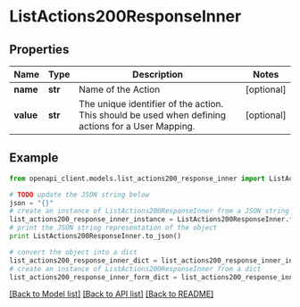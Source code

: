 # ListActions200ResponseInner


## Properties
Name | Type | Description | Notes
------------ | ------------- | ------------- | -------------
**name** | **str** | Name of the Action | [optional] 
**value** | **str** | The unique identifier of the action. This should be used when defining actions for a User Mapping. | [optional] 

## Example

```python
from openapi_client.models.list_actions200_response_inner import ListActions200ResponseInner

# TODO update the JSON string below
json = "{}"
# create an instance of ListActions200ResponseInner from a JSON string
list_actions200_response_inner_instance = ListActions200ResponseInner.from_json(json)
# print the JSON string representation of the object
print ListActions200ResponseInner.to_json()

# convert the object into a dict
list_actions200_response_inner_dict = list_actions200_response_inner_instance.to_dict()
# create an instance of ListActions200ResponseInner from a dict
list_actions200_response_inner_form_dict = list_actions200_response_inner.from_dict(list_actions200_response_inner_dict)
```
[[Back to Model list]](../README.md#documentation-for-models) [[Back to API list]](../README.md#documentation-for-api-endpoints) [[Back to README]](../README.md)


